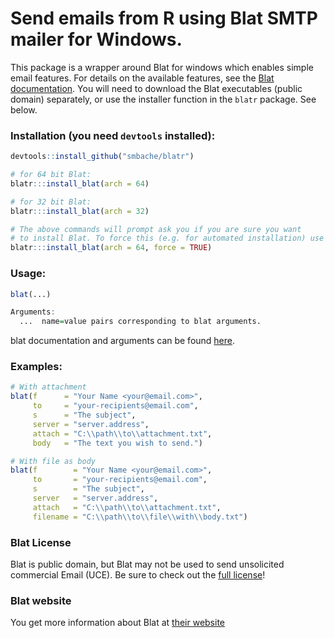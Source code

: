# Send emails from R using Blat SMTP mailer for Windows.

This package is a wrapper around Blat for windows which 
enables simple email features. For details on the available features, see the
[Blat documentation](http://www.blat.net/syntax/syntax.html "Blat documentation.").
You will need to download the Blat executables (public domain) separately,
or use the installer function in the `blatr` package. See below.

### Installation (you need `devtools` installed):

```R
devtools::install_github("smbache/blatr")

# for 64 bit Blat:
blatr:::install_blat(arch = 64) 

# for 32 bit Blat:
blatr:::install_blat(arch = 32) 

# The above commands will prompt ask you if you are sure you want
# to install Blat. To force this (e.g. for automated installation) use
blatr:::install_blat(arch = 64, force = TRUE)

```

### Usage:

```R
blat(...)

Arguments:
  ...  name=value pairs corresponding to blat arguments.
```

blat documentation and arguments can be found [here](http://www.blat.net/syntax/syntax.html). 


### Examples:
```R
# With attachment
blat(f      = "Your Name <your@email.com>",
     to     = "your-recipients@email.com",
     s      = "The subject",
     server = "server.address",
     attach = "C:\\path\\to\\attachment.txt",
     body   = "The text you wish to send.")

# With file as body
blat(f        = "Your Name <your@email.com>",
     to       = "your-recipients@email.com",
     s        = "The subject",
     server   = "server.address",
     attach   = "C:\\path\\to\\attachment.txt",
     filename = "C:\\path\\to\\file\\with\\body.txt")
``` 

### Blat License
Blat is public domain, but Blat may not be used to send 
unsolicited commercial Email (UCE). Be sure to check out the
[full license](http://www.blat.net/?docs/license.txt)!

### Blat website
You get more information about Blat at [their website](http://blat.net)
